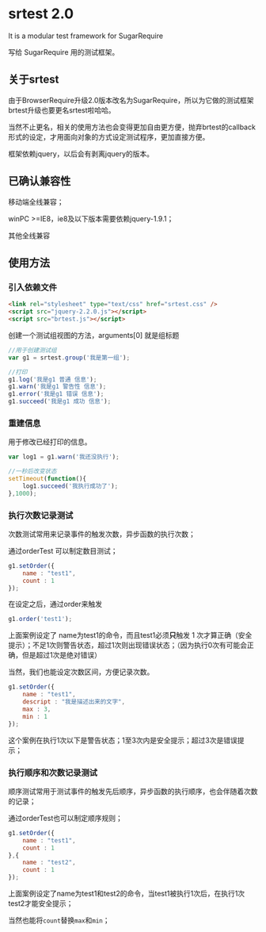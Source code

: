 # srtest 2.0

It is a modular test framework for SugarRequire

写给 SugarRequire 用的测试框架。

## 关于srtest

由于BrowserRequire升级2.0版本改名为SugarRequire，所以为它做的测试框架brtest升级也要更名srtest啦哈哈。

当然不止更名，相关的使用方法也会变得更加自由更方便，抛弃brtest的callback形式的设定，才用面向对象的方式设定测试程序，更加直接方便。

框架依赖jquery，以后会有剥离jquery的版本。

## 已确认兼容性

移动端全线兼容；

winPC >=IE8，ie8及以下版本需要依赖jquery-1.9.1；

其他全线兼容

## 使用方法

### 引入依赖文件

```html
<link rel="stylesheet" type="text/css" href="srtest.css" />
<script src="jquery-2.2.0.js"></script>
<script src="brtest.js"></script>
```

创建一个测试组视图的方法，arguments[0] 就是组标题

```javascript
//用于创建测试组
var g1 = srtest.group('我是第一组');

//打印
g1.log('我是g1 普通 信息');
g1.warn('我是g1 警告性 信息');
g1.error('我是g1 错误 信息');
g1.succeed('我是g1 成功 信息');
```

### 重建信息

用于修改已经打印的信息。

```javascript
var log1 = g1.warn('我还没执行');

//一秒后改变状态
setTimeout(function(){
    log1.succeed('我执行成功了');
},1000);
```

### 执行次数记录测试

次数测试常用来记录事件的触发次数，异步函数的执行次数；

通过orderTest 可以制定数目测试；

```javascript
g1.setOrder({
    name : "test1",
    count : 1
});
```

在设定之后，通过order来触发

```javascript
g1.order('test1');
```

上面案例设定了 name为test1的命令，而且test1必须**只**触发 1 次才算正确（安全提示）；不足1次则警告状态，超过1次则出现错误状态；（因为执行0次有可能会正确，但是超过1次是绝对错误）

当然，我们也能设定次数区间，方便记录次数。

```javascript
g1.setOrder({
    name : "test1",
    descript : "我是描述出来的文字",
    max : 3,
    min : 1
});
```

这个案例在执行1次以下是警告状态；1至3次内是安全提示；超过3次是错误提示；

### 执行顺序和次数记录测试

顺序测试常用于测试事件的触发先后顺序，异步函数的执行顺序，也会伴随着次数的记录；

通过orderTest也可以制定顺序规则；

```javascript
g1.setOrder({
    name : "test1",
    count : 1
},{
    name : "test2",
    count : 1
});
```

上面案例设定了name为test1和test2的命令，当test1被执行1次后，在执行1次test2才能安全提示；

当然也能将`count`替换`max`和`min`；